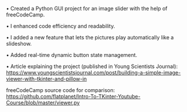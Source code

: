 • Created a Python GUI project for an image slider with the help of freeCodeCamp. 

• I enhanced code efficiency and readability. 

• I added a new feature that lets the pictures play automatically like a slideshow.

• Added real-time dynamic button state management.

• Article explaining the project (published in Young Scientists Journal): https://www.youngscientistsjournal.com/post/building-a-simple-image-viewer-with-tkinter-and-pillow-in




freeCodeCamp source code for comparison: https://github.com/flatplanet/Intro-To-TKinter-Youtube-Course/blob/master/viewer.py
